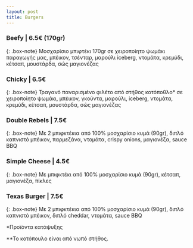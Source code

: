 ```yaml
---
layout: post
title: Burgers
---
```


### Beefy | 6.5€ (170gr)

{: .box-note}
Μοσχαρίσιο μπιφτέκι 170gr σε χειροποίητο ψωμάκι παραγωγής μας, μπέικον, τσένταρ, μαρούλι iceberg, ντομάτα, κρεμύδι, κέτσαπ, μουστάρδα, σώς μαγιονέζας

### Chicky | 6.5€

{: .box-note}
Τραγανό παναρισμένο φιλέτο από στήθος κοτόποθλο* σε χειροποίητο ψωμάκι, μπέικον, γκούντα, μαρούλι, iceberg, ντομάτα, κρεμύδι, κέτσαπ, μουστάρδα, σώς μαγιονέζας

### Double Rebels | 7.5€

{: .box-note}
Με 2 μπιφκτέκια από 100% μοσχαρίσιο κυμά (90gr), διπλό καπνιστό μπέικον, παρμεζάνα, ντομάτα, crispy onions, μαγιονέζα, sauce BBQ

### Simple Cheese | 4.5€

{: .box-note}
Με μπιφκτέκι από 100% μοσχαρίσιο κυμά (90gr), κέτσαπ, μαγιονέζα, πίκλες

### Texas Burger | 7.5€

{: .box-note}
Με 2 μπιφκτέκια από 100% μοσχαρίσιο κυμά (90gr), διπλό καπνιστό μπέικον, διπλό cheddar, ντομάτα, sauce BBQ

*Προϊόντα κατάψυξης

**Το κοτόπουλο είναι από νωπό στήθος.
